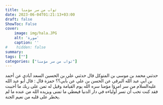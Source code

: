 ```yaml
---
title: ثواب من سر مؤمنا
date: 2023-06-04T01:21:13+03:00
draft: false
ShowToc: False
cover:
    image: img/hala.JPG
    alt: 'صورة'
    caption: ''
#    hidden: false
summary: 
tags: [""]
categories: ["ثواب من سر مؤمنا"]
---
```

حدثني محمد بن موسى بن المتوكل قال حدثني علي بن الحسين السعد
آبادي عن أحمد بن أبي عبد الله البرقي عن الحسن بن علي عن بأبي؟؟ حمزة
قال : قال أبو عبد الله عليه‌السلام من سر امرؤا مؤمنا سره الله يوم القيامة
وقيل له تمن على ربك ما أحببت فقد كنت تحب أن تسر أولياءه في
دار الدنيا فيعطي ما تمنى ويزيده الله من عنده ما لم يخطر على قلبه من
نعيم الجنة.


